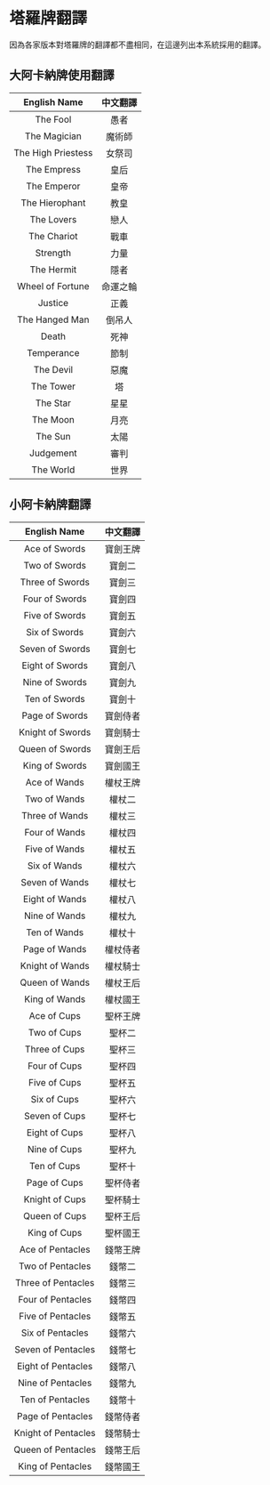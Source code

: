 # 塔羅牌翻譯

因為各家版本對塔羅牌的翻譯都不盡相同，在這邊列出本系統採用的翻譯。

## 大阿卡納牌使用翻譯
|    English Name    	| 中文翻譯 	|
|:------------------:	|:--------:	|
|      The Fool      	|   愚者   	|
|    The Magician    	|  魔術師  	|
| The High Priestess 	|  女祭司  	|
|     The Empress    	|   皇后   	|
|     The Emperor    	|   皇帝   	|
|   The Hierophant   	|   教皇   	|
|     The Lovers     	|   戀人   	|
|     The Chariot    	|   戰車   	|
|      Strength      	|   力量   	|
|     The Hermit     	|   隱者   	|
|  Wheel of Fortune  	| 命運之輪 	|
|       Justice      	|   正義   	|
|   The Hanged Man   	|  倒吊人  	|
|        Death       	|   死神   	|
|     Temperance     	|   節制   	|
|      The Devil     	|   惡魔   	|
|      The Tower     	|    塔    	|
|      The Star      	|   星星   	|
|      The Moon      	|   月亮   	|
|       The Sun      	|   太陽   	|
|      Judgement     	|   審判   	|
|      The World     	|   世界   	|

## 小阿卡納牌翻譯
|     English Name    	| 中文翻譯 	|
|:-------------------:	|:--------:	|
|    Ace of Swords    	| 寶劍王牌 	|
|    Two of Swords    	|  寶劍二  	|
|   Three of Swords   	|  寶劍三  	|
|    Four of Swords   	|  寶劍四  	|
|    Five of Swords   	|  寶劍五  	|
|    Six of Swords    	|  寶劍六  	|
|   Seven of Swords   	|  寶劍七  	|
|   Eight of Swords   	|  寶劍八  	|
|    Nine of Swords   	|  寶劍九  	|
|    Ten of Swords    	|  寶劍十  	|
|    Page of Swords   	| 寶劍侍者 	|
|   Knight of Swords  	| 寶劍騎士 	|
|   Queen of Swords   	| 寶劍王后 	|
|    King of Swords   	| 寶劍國王 	|
|     Ace of Wands    	| 權杖王牌 	|
|     Two of Wands    	|  權杖二  	|
|    Three of Wands   	|  權杖三  	|
|    Four of Wands    	|  權杖四  	|
|    Five of Wands    	|  權杖五  	|
|     Six of Wands    	|  權杖六  	|
|    Seven of Wands   	|  權杖七  	|
|    Eight of Wands   	|  權杖八  	|
|    Nine of Wands    	|  權杖九  	|
|     Ten of Wands    	|  權杖十  	|
|    Page of Wands    	| 權杖侍者 	|
|   Knight of Wands   	| 權杖騎士 	|
|    Queen of Wands   	| 權杖王后 	|
|    King of Wands    	| 權杖國王 	|
|     Ace of Cups     	| 聖杯王牌 	|
|     Two of Cups     	|  聖杯二  	|
|    Three of Cups    	|  聖杯三  	|
|     Four of Cups    	|  聖杯四  	|
|     Five of Cups    	|  聖杯五  	|
|     Six of Cups     	|  聖杯六  	|
|    Seven of Cups    	|  聖杯七  	|
|    Eight of Cups    	|  聖杯八  	|
|     Nine of Cups    	|  聖杯九  	|
|     Ten of Cups     	|  聖杯十  	|
|     Page of Cups    	| 聖杯侍者 	|
|    Knight of Cups   	| 聖杯騎士 	|
|    Queen of Cups    	| 聖杯王后 	|
|     King of Cups    	| 聖杯國王 	|
|   Ace of Pentacles  	| 錢幣王牌 	|
|   Two of Pentacles  	|  錢幣二  	|
|  Three of Pentacles 	|  錢幣三  	|
|  Four of Pentacles  	|  錢幣四  	|
|  Five of Pentacles  	|  錢幣五  	|
|   Six of Pentacles  	|  錢幣六  	|
|  Seven of Pentacles 	|  錢幣七  	|
|  Eight of Pentacles 	|  錢幣八  	|
|  Nine of Pentacles  	|  錢幣九  	|
|   Ten of Pentacles  	|  錢幣十  	|
|  Page of Pentacles  	| 錢幣侍者 	|
| Knight of Pentacles 	| 錢幣騎士 	|
|  Queen of Pentacles 	| 錢幣王后 	|
|  King of Pentacles  	| 錢幣國王 	|